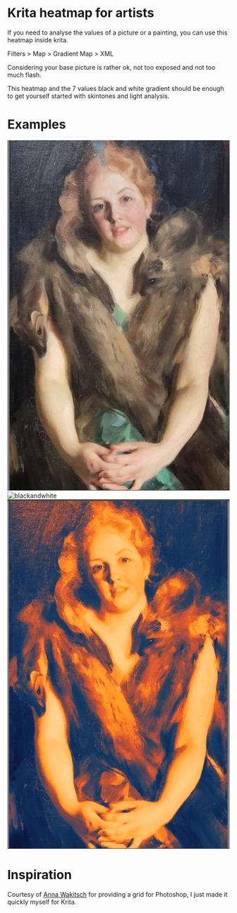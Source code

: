 # Krita heatmap for artists

If you need to analyse the values of a picture or a painting, you can use this
heatmap inside krita.

Filters > Map > Gradient Map > XML

Considering your base picture is rather ok, not too exposed and not too much
flash.

This heatmap and the 7 values black and white gradient should be enough to get yourself started with skintones and light
analysis.

# Examples

![before](before.png)
![blackandwhite](blackandnwhite.png)
![after](example.png)

# Inspiration

Courtesy of [Anna Wakitsch](https://www.patreon.com/annawakitsch) for providing
a grid for Photoshop, I just made it quickly myself for Krita.
